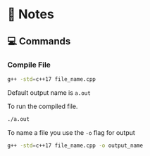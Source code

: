 # 📝 Notes

## 💻 Commands

### Compile File

```bash
g++ -std=c++17 file_name.cpp
```

Default output name is `a.out`

To run the compiled file.

```bash
./a.out
```

To name a file you use the `-o` flag for output

```bash
g++ -std=c++17 file_name.cpp -o output_name
```
